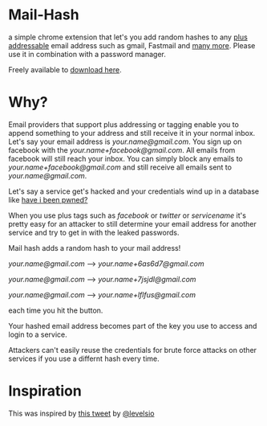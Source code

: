 # Mail-Hash

a simple chrome extension that let's you add random hashes to any [plus addressable](https://www.fastmail.com/help/receive/addressing.html) email address such as gmail, Fastmail and [many more](https://en.wikipedia.org/wiki/Comparison_of_webmail_providers#Features). Please use it in combination with a password manager.

Freely available to [download here](https://chrome.google.com/webstore/detail/njjpbfibgmkogjbfkafflpodelhchfaf).

# Why?

Email providers that support plus addressing or tagging enable you to append something to your address and still receive it in your normal inbox.
Let's say your email address is _your.name@gmail.com_. You sign up on facebook with the _your.name+facebook@gmail.com_.
All emails from facebook will still reach your inbox. You can simply block any emails to _your.name+facebook@gmail.com_ and still receive all emails sent to _your.name@gmail.com_.

Let's say a service get's hacked and your credentials wind up in a database like [have i been pwned?](https://haveibeenpwned.com/)

When you use plus tags such as _facebook_ or _twitter_ or _servicename_ it's pretty easy for an attacker to still determine your email address for another service and try to get in with the leaked passwords.

Mail hash adds a random hash to your mail address!

_your.name@gmail.com_ --> _your.name+6as6d7@gmail.com_

_your.name@gmail.com_ --> _your.name+7jsjdl@gmail.com_

_your.name@gmail.com_ --> _your.name+lflfus@gmail.com_

each time you hit the button.

Your hashed email address becomes part of the key you use to access and login to a service.

Attackers can't easily reuse the credentials for brute force attacks on other services if you use a differnt hash every time.

# Inspiration

This was inspired by [this tweet](https://twitter.com/levelsio/status/1085785937601212417) by [@levelsio](https://twitter.com/levelsio)
